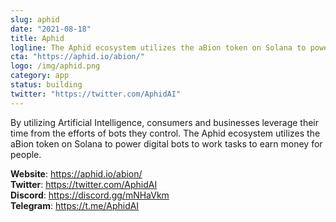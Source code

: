 ```yaml
---
slug: aphid
date: "2021-08-18"
title: Aphid
logline: The Aphid ecosystem utilizes the aBion token on Solana to power digital bots to work tasks to earn money for people.
cta: "https://aphid.io/abion/"
logo: /img/aphid.png
category: app
status: building
twitter: "https://twitter.com/AphidAI"
---
```


By utilizing Artificial Intelligence, consumers and businesses leverage their time from the efforts of bots they control.
The Aphid ecosystem utilizes the aBion token on Solana to power digital bots to work tasks to earn money for people.

<b>Website</b>: https://aphid.io/abion/ </br>
<b>Twitter</b>: https://twitter.com/AphidAI </br>
<b>Discord</b>: https://discord.gg/mNHaVkm</br>
<b>Telegram</b>: https://t.me/AphidAI </br>
